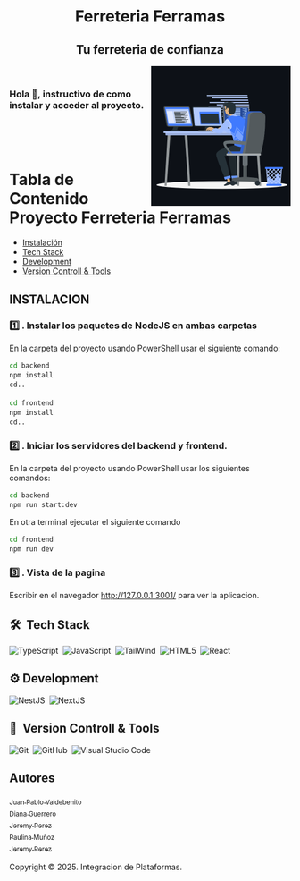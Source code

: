 <h1 align="center">Ferreteria Ferramas</h1>
<h2 align="center">Tu ferreteria de confianza</h2>

<p><img align="right" height="250" width="250" src="https://raw.githubusercontent.com/SubhadeepZilong/SubhadeepZilong/main/icons/animation_500_kxa883sd.gif" alt="SubhadeepZilong" /></p>

&emsp;
<h3 align="left">Hola 👋, instructivo de como instalar y acceder al proyecto.</h3>
&emsp;
<br/>
<br/>
<br/>

# Tabla de Contenido Proyecto Ferreteria Ferramas
- [Instalación](#Instalación)
- [Tech Stack](#Tech_stack)
- [Development](#Development)
- [Version Controll & Tools](#Version_controll_-tools)

## INSTALACION

### :one: . Instalar los paquetes de NodeJS en ambas carpetas

En la carpeta del proyecto usando PowerShell usar el siguiente comando:

 ```bash
cd backend
npm install
cd..

cd frontend
npm install
cd..
```

### :two: . Iniciar los servidores del backend y frontend. 

En la carpeta del proyecto usando PowerShell usar los siguientes comandos:

 ```bash
cd backend
npm run start:dev
```

En otra terminal ejecutar el siguiente comando

 ```bash
cd frontend
npm run dev
```
### :three: . Vista de la pagina

Escribir en el navegador http://127.0.0.1:3001/ para ver la aplicacion.

## 🛠 &nbsp;Tech Stack

![TypeScript](https://img.shields.io/badge/typescript-3670A0?style=for-the-badge&logo=typescript&logoColor=ffdd54)&nbsp;
![JavaScript](https://img.shields.io/badge/javascript-%23323330.svg?style=for-the-badge&logo=javascript&logoColor=%23F7DF1E)&nbsp;
![TailWind](https://img.shields.io/badge/tailwindcss-%23563D7C.svg?style=for-the-badge&logo=tailwindcdd&logoColor=white)&nbsp;
![HTML5](https://img.shields.io/badge/html5-%23E34F26.svg?style=for-the-badge&logo=html5&logoColor=white)&nbsp;
![React](https://img.shields.io/badge/react-%231572B6.svg?style=for-the-badge&logo=react&logoColor=white)&nbsp;


## ⚙️ Development
![NestJS](https://img.shields.io/badge/NextJS-092E20?style=flat&logo=next.js&logoColor=white)&nbsp;
![NextJS](https://img.shields.io/badge/NestJS-092E20?style=flat&logo=nestjs&logoColor=white)&nbsp;


## 🧰 &nbsp;Version Controll & Tools 

![Git](https://img.shields.io/badge/git-%23F05033.svg?style=for-the-badge&logo=git&logoColor=white)&nbsp;
![GitHub](https://img.shields.io/badge/github-%23121011.svg?style=for-the-badge&logo=github&logoColor=white)&nbsp;
![Visual Studio Code](https://img.shields.io/badge/Visual%20Studio%20Code-0078d7.svg?style=for-the-badge&logo=visual-studio-code&logoColor=white)&nbsp;

## Autores

[<sub>Juan Pablo Valdebenito</sub>](https://github.com/zlSirodev)<br>
[<sub>Diana Guerrero</sub>](https://github.com/DiaGuerrero)<br>
[<sub>Jeremy Perez</sub>]()<br>
[<sub>Paulina Muñoz</sub>]()<br>
[<sub>Jeremy Perez</sub>]()<br>
<br/>
Copyright © 2025. Integracion de Plataformas.

